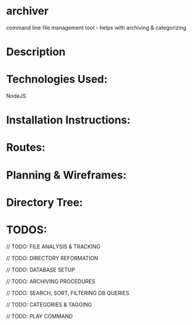 # archiver
command line file management tool - helps with archiving &amp; categorizing

# Description

# Technologies Used:

NodeJS

# Installation Instructions:

# Routes:

# Planning & Wireframes:

# Directory Tree:


# TODOS:




// TODO: FILE ANALYSIS & TRACKING

// TODO: DIRECTORY REFORMATION

// TODO: DATABASE SETUP

// TODO: ARCHIVING PROCEDURES

// TODO: SEARCH, SORT, FILTERING DB QUERIES

// TODO: CATEGORIES & TAGGING

// TODO: PLAY COMMAND